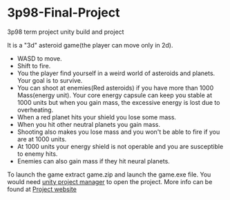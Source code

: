 # 3p98-Final-Project
3p98 term project unity build and project

It is a "3d" asteroid game(the player can move only in 2d). 
- WASD to move.
- Shift to fire.
- You the player find yourself in a weird world of asteroids and planets. Your goal is to survive. 
- You can shoot at enemies(Red asteroids) if you have more than 1000 Mass(energy unit). Your core energy capsule can keep you stable at 1000 units but when you gain mass, the excessive energy is lost due to overheating.
- When a red planet hits your shield you lose some mass.
- When you hit other neutral planets you gain mass.
- Shooting also makes you lose mass and you won't be able to fire if you are at 1000 units. 
- At 1000 units your energy shield is not operable and you are susceptible to enemy hits.
- Enemies can also gain mass if they hit neural planets.

To launch the game extract game.zip and launch the game.exe file.
You would need [unity project manager]() to open the project.
More info can be found at [Project website](https://rh18vo.wixsite.com/3p98finalproject/materials-and-models)

